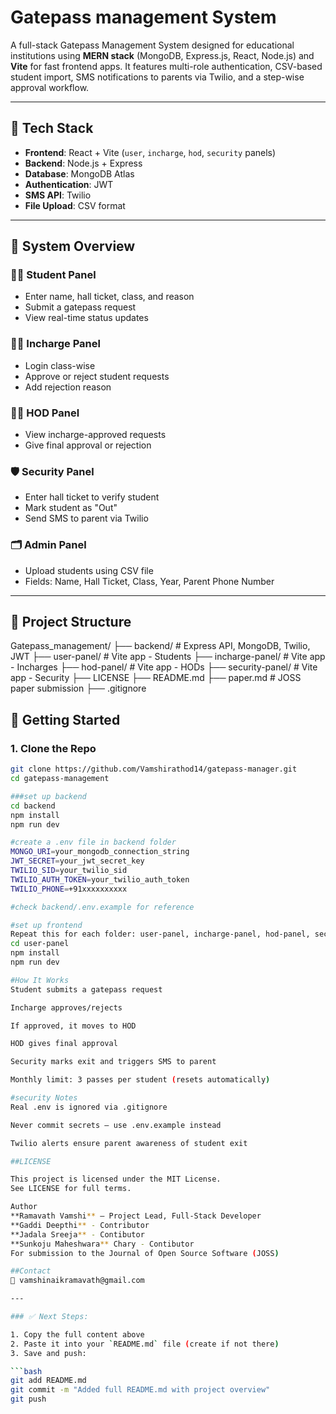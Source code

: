 # Gatepass management System

A full-stack Gatepass Management System designed for educational institutions using **MERN stack** (MongoDB, Express.js, React, Node.js) and **Vite** for fast frontend apps. It features multi-role authentication, CSV-based student import, SMS notifications to parents via Twilio, and a step-wise approval workflow.

---

## 🔧 Tech Stack

- **Frontend**: React + Vite (`user`, `incharge`, `hod`, `security` panels)
- **Backend**: Node.js + Express
- **Database**: MongoDB Atlas
- **Authentication**: JWT
- **SMS API**: Twilio
- **File Upload**: CSV format

---

## 📌 System Overview

### 👨‍🎓 Student Panel
- Enter name, hall ticket, class, and reason
- Submit a gatepass request
- View real-time status updates

### 👨‍🏫 Incharge Panel
- Login class-wise
- Approve or reject student requests
- Add rejection reason

### 👩‍🏫 HOD Panel
- View incharge-approved requests
- Give final approval or rejection

### 🛡 Security Panel
- Enter hall ticket to verify student
- Mark student as "Out"
- Send SMS to parent via Twilio

### 🗂 Admin Panel
- Upload students using CSV file
- Fields: Name, Hall Ticket, Class, Year, Parent Phone Number

---

## 📁 Project Structure
Gatepass_management/
├── backend/ # Express API, MongoDB, Twilio, JWT
├── user-panel/ # Vite app - Students
├── incharge-panel/ # Vite app - Incharges
├── hod-panel/ # Vite app - HODs
├── security-panel/ # Vite app - Security
├── LICENSE
├── README.md
├── paper.md # JOSS paper submission
├── .gitignore
## 🚀 Getting Started

### 1. Clone the Repo

```bash
git clone https://github.com/Vamshirathod14/gatepass-manager.git
cd gatepass-management

###set up backend
cd backend
npm install
npm run dev

#create a .env file in backend folder
MONGO_URI=your_mongodb_connection_string
JWT_SECRET=your_jwt_secret_key
TWILIO_SID=your_twilio_sid
TWILIO_AUTH_TOKEN=your_twilio_auth_token
TWILIO_PHONE=+91xxxxxxxxxx

#check backend/.env.example for reference 

#set up frontend
Repeat this for each folder: user-panel, incharge-panel, hod-panel, security-panel
cd user-panel
npm install
npm run dev

#How It Works
Student submits a gatepass request

Incharge approves/rejects

If approved, it moves to HOD

HOD gives final approval

Security marks exit and triggers SMS to parent

Monthly limit: 3 passes per student (resets automatically)

#security Notes
Real .env is ignored via .gitignore

Never commit secrets — use .env.example instead

Twilio alerts ensure parent awareness of student exit

##LICENSE 

This project is licensed under the MIT License.
See LICENSE for full terms.

Author
**Ramavath Vamshi** – Project Lead, Full-Stack Developer 
**Gaddi Deepthi** - Contributor
**Jadala Sreeja** - Contibutor
**Sunkoju Maheshwara** Chary - Contibutor
For submission to the Journal of Open Source Software (JOSS)

##Contact
📧 vamshinaikramavath@gmail.com

---

### ✅ Next Steps:

1. Copy the full content above
2. Paste it into your `README.md` file (create if not there)
3. Save and push:

```bash
git add README.md
git commit -m "Added full README.md with project overview"
git push
